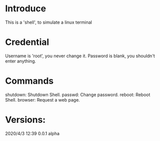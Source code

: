 # Introduce
This is a 'shell', to simulate a linux terminal
# Credential
Username is 'root', you never change it.
Password is blank, you shouldn't enter anything.
# Commands
shutdown: Shutdown Shell.
passwd: Change password.
reboot: Reboot Shell.
browser: Request a web page.

# Versions:
2020/4/3 12:39 0.0.1 alpha